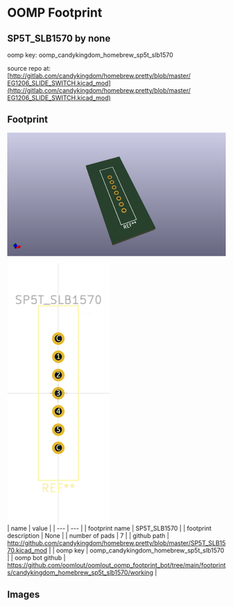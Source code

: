 # OOMP Footprint  
## SP5T_SLB1570  by none  
  
oomp key: oomp_candykingdom_homebrew_sp5t_slb1570  
  
source repo at: [http://gitlab.com/candykingdom/homebrew.pretty/blob/master/‎EG1206‎_SLIDE_SWITCH.kicad_mod](http://gitlab.com/candykingdom/homebrew.pretty/blob/master/‎EG1206‎_SLIDE_SWITCH.kicad_mod)  
## Footprint  
  
[![working_kicad_pcb_3d.png](working_kicad_pcb_3d_600.png)](working_kicad_pcb_3d.png)  
  
[![working.png](working_600.png)](working.png)  
| name | value | 
| --- | --- | 
| footprint name | SP5T_SLB1570 | 
| footprint description | None | 
| number of pads | 7 | 
| github path | http://github.com/candykingdom/homebrew.pretty/blob/master/SP5T_SLB1570.kicad_mod | 
| oomp key | oomp_candykingdom_homebrew_sp5t_slb1570 | 
| oomp bot github | https://github.com/oomlout/oomlout_oomp_footprint_bot/tree/main/footprints/candykingdom_homebrew_sp5t_slb1570/working | 
## Images  
